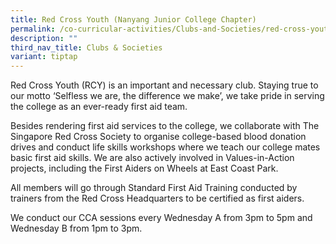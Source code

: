 ```yaml
---
title: Red Cross Youth (Nanyang Junior College Chapter)
permalink: /co-curricular-activities/Clubs-and-Societies/red-cross-youth-nanyang-junior-college-chapter/
description: ""
third_nav_title: Clubs & Societies
variant: tiptap
---
```

<p>Red Cross Youth (RCY) is an important and necessary club. Staying true
to our motto ‘Selfless we are, the difference we make’, we take pride in
serving the college as an ever-ready first aid team.</p>
<p>Besides rendering first aid services to the college, we collaborate with
The Singapore Red Cross Society to organise college-based blood donation
drives and conduct life skills workshops where we teach our college mates
basic first aid skills. We are also actively involved in Values-in-Action
projects, including the First Aiders on Wheels at East Coast Park.</p>
<p>All members will go through Standard First Aid Training conducted by trainers
from the Red Cross Headquarters to be certified as first aiders.</p>
<p>We conduct our CCA sessions every Wednesday A from 3pm to 5pm and Wednesday
B from 1pm to 3pm.</p>